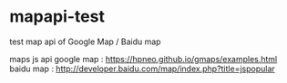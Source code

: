 # mapapi-test
test map api of Google Map / Baidu map

maps js api
google map : https://hpneo.github.io/gmaps/examples.html
baidu map : http://developer.baidu.com/map/index.php?title=jspopular
